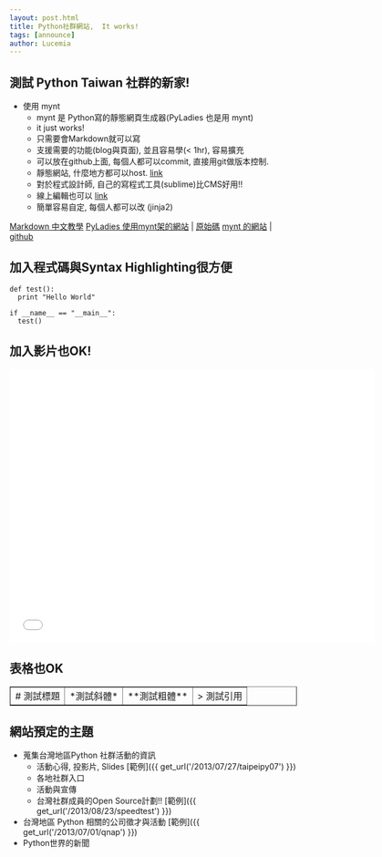 ```yaml
---
layout: post.html
title: Python社群網站,  It works!
tags: [announce]
author: Lucemia
---
```


## 測試 Python Taiwan 社群的新家!

- 使用 mynt
  - mynt 是 Python寫的靜態網頁生成器(PyLadies 也是用 mynt)
  - it just works!
  - 只需要會Markdown就可以寫
  - 支援需要的功能(blog與頁面), 並且容易學(< 1hr), 容易擴充
  - 可以放在github上面, 每個人都可以commit, 直接用git做版本控制.
  - 靜態網站, 什麼地方都可以host. [link](http://lucemia.github.io/taiwan.py/)
  - 對於程式設計師, 自己的寫程式工具(sublime)比CMS好用!!
  - 線上編輯也可以 [link](https://github.com/lucemia/taiwan.py/blob/master/_posts/2012-01-01-Mosql.md)
  - 簡單容易自定, 每個人都可以改 (jinja2)

[Markdown 中文教學](http://markdown.tw/)
[PyLadies 使用mynt架的網站](http://www.pyladies.com/) | [原始碼](https://github.com/pyladies/pyladies)
[mynt 的網站](http://mynt.mirroredwhite.com/) | [github](https://github.com/Anomareh/mynt)


## 加入程式碼與Syntax Highlighting很方便

~~~ { python }
def test():
  print "Hello World"

if __name__ == "__main__":
  test()
~~~

## 加入影片也OK!
<iframe width="640" height="480" src="//www.youtube.com/embed/pZUtFxkQYak" frameborder="0" allowfullscreen></iframe>

## 表格也OK
<table border="1">
 <tr>
  <td>     # 測試標題  </td>
  <td>     *測試斜體*  </td>
  <td>     **測試粗體**  </td>
  <td>     > 測試引用  </td>
 </tr>
</table>


## 網站預定的主題

- 蒐集台灣地區Python 社群活動的資訊
  - 活動心得, 投影片, Slides [範例]({{ get_url('/2013/07/27/taipeipy07') }})
  - 各地社群入口
  - 活動與宣傳
  - 台灣社群成員的Open Source計劃!! [範例]({{ get_url('/2013/08/23/speedtest') }})
- 台灣地區 Python 相關的公司徵才與活動 [範例]({{ get_url('/2013/07/01/qnap') }})
- Python世界的新聞
